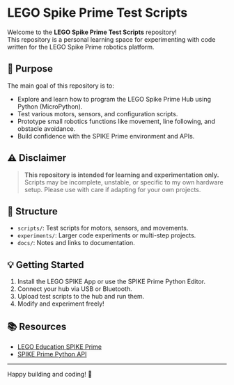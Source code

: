 # LEGO Spike Prime Test Scripts

Welcome to the **LEGO Spike Prime Test Scripts** repository!  
This repository is a personal learning space for experimenting with code written for the LEGO Spike Prime robotics platform.

## 📘 Purpose

The main goal of this repository is to:
- Explore and learn how to program the LEGO Spike Prime Hub using Python (MicroPython).
- Test various motors, sensors, and configuration scripts.
- Prototype small robotics functions like movement, line following, and obstacle avoidance.
- Build confidence with the SPIKE Prime environment and APIs.

## ⚠️ Disclaimer

> **This repository is intended for learning and experimentation only.**  
> Scripts may be incomplete, unstable, or specific to my own hardware setup. Please use with care if adapting for your own projects.

## 📁 Structure

- `scripts/`: Test scripts for motors, sensors, and movements.
- `experiments/`: Larger code experiments or multi-step projects.
- `docs/`: Notes and links to documentation.

## 💡 Getting Started

1. Install the LEGO SPIKE App or use the SPIKE Prime Python Editor.
2. Connect your hub via USB or Bluetooth.
3. Upload test scripts to the hub and run them.
4. Modify and experiment freely!

## 📚 Resources

- [LEGO Education SPIKE Prime](https://education.lego.com/en-us/products/lego-education-spike-prime-set/45678)
- [SPIKE Prime Python API](https://lego.github.io/MINDSTORMS-Robot-Inventor-hub-API/)

---

Happy building and coding! 🤖  
